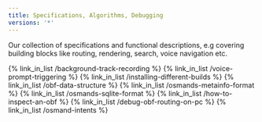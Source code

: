 ```yaml
---
title: Specifications, Algorithms, Debugging
versions: '*'
---
```


Our collection of specifications and functional descriptions, e.g covering building blocks like routing, rendering, search, voice navigation etc.

{% link_in_list /background-track-recording %}
{% link_in_list /voice-prompt-triggering %}
{% link_in_list /installing-different-builds %}
{% link_in_list /obf-data-structure %}
{% link_in_list /osmands-metainfo-format %}
{% link_in_list /osmands-sqlite-format %}
{% link_in_list /how-to-inspect-an-obf %}
{% link_in_list /debug-obf-routing-on-pc %}
{% link_in_list /osmand-intents %}
